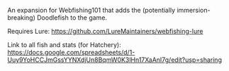 An expansion for Webfishing101 that adds the (potentially immersion-breaking) Doodlefish to the game.

Requires Lure: https://github.com/LureMaintainers/webfishing-lure


Link to all fish and stats (for Hatchery): https://docs.google.com/spreadsheets/d/1-Uuy9YoHCCJmGssYYNXdjUn8BqmW0K3lHn17XaAnI7g/edit?usp=sharing
